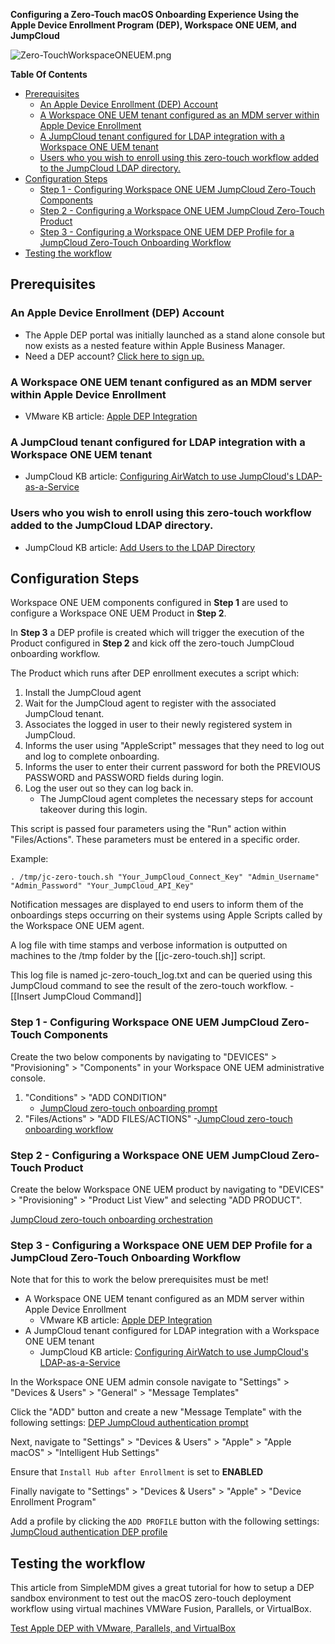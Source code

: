 **Configuring a Zero-Touch macOS Onboarding Experience Using the Apple Device Enrollment Program (DEP), Workspace ONE UEM, and JumpCloud**

![Zero-TouchWorkspaceONEUEM.png](https://github.com/TheJumpCloud/support/blob/master/zero-touch/Workspace%20ONE%20UEM/diagrams/Zero-TouchWorkspaceONEUEM.png)

**Table Of Contents**
- [Prerequisites](#prerequisites)
  - [An Apple Device Enrollment (DEP) Account](#an-apple-device-enrollment-dep-account)
  - [A Workspace ONE UEM tenant configured as an MDM server within Apple Device Enrollment](#a-workspace-one-uem-tenant-configured-as-an-mdm-server-within-apple-device-enrollment)
  - [A JumpCloud tenant configured for LDAP integration with a Workspace ONE UEM tenant](#a-jumpcloud-tenant-configured-for-ldap-integration-with-a-workspace-one-uem-tenant)
  - [Users who you wish to enroll using this zero-touch workflow added to the JumpCloud LDAP directory.](#users-who-you-wish-to-enroll-using-this-zero-touch-workflow-added-to-the-jumpcloud-ldap-directory)
- [Configuration Steps](#configuration-steps)
  - [Step 1 - Configuring Workspace ONE UEM JumpCloud Zero-Touch Components](#step-1---configuring-workspace-one-uem-jumpcloud-zero-touch-components)
  - [Step 2 - Configuring a Workspace ONE UEM JumpCloud Zero-Touch Product](#step-2---configuring-a-workspace-one-uem-jumpcloud-zero-touch-product)
  - [Step 3 - Configuring a Workspace ONE UEM DEP Profile for a JumpCloud Zero-Touch Onboarding Workflow](#step-3---configuring-a-workspace-one-uem-dep-profile-for-a-jumpcloud-zero-touch-onboarding-workflow)
- [Testing the workflow](#testing-the-workflow)

## Prerequisites

### An Apple Device Enrollment (DEP) Account

- The Apple DEP portal was initially launched as a stand alone console but now exists as a nested feature within Apple Business Manager.
-  Need a DEP account? [Click here to sign up.](https://business.apple.com/#enrollment)

### A Workspace ONE UEM tenant configured as an MDM server within Apple Device Enrollment

  - VMware KB article: [Apple DEP Integration](https://docs.vmware.com/en/VMware-Workspace-ONE-UEM/9.4/vmware-airwatch-guides-94/GUID-AW94-C_IntegrateWithDEP.html)
### A JumpCloud tenant configured for LDAP integration with a Workspace ONE UEM tenant

  - JumpCloud KB article: [Configuring AirWatch to use JumpCloud's LDAP-as-a-Service](https://support.jumpcloud.com/customer/portal/articles/2440026)

### Users who you wish to enroll using this zero-touch workflow added to the JumpCloud LDAP directory.

  - JumpCloud KB article: [Add Users to the LDAP Directory](https://support.jumpcloud.com/customer/en/portal/articles/2439911-using-jumpcloud-s-ldap-as-a-service#addusers)

## Configuration Steps

Workspace ONE UEM components configured in **Step 1** are used to configure a Workspace ONE UEM Product in **Step 2**.

In **Step 3**  a DEP profile is created which will trigger the execution of the Product configured in **Step 2**  and kick off the zero-touch JumpCloud onboarding workflow.

The Product which runs after DEP enrollment executes a script which:

1. Install the JumpCloud agent
2. Wait for the JumpCloud agent to register with the associated JumpCloud tenant.
3. Associates the logged in user to their newly registered system in JumpCloud.
4. Informs the user using "AppleScript" messages that they need to log out and log to complete onboarding.
5. Informs the user to enter their current password for both the PREVIOUS PASSWORD and PASSWORD fields during login.
6. Log the user out so they can log back in.
   - The JumpCloud agent completes the necessary steps for account takeover during this login.

This script is passed four parameters using the "Run" action within "Files/Actions". These parameters must be entered in a specific order.

Example:

```
. /tmp/jc-zero-touch.sh "Your_JumpCloud_Connect_Key" "Admin_Username" "Admin_Password" "Your_JumpCloud_API_Key"
```

Notification messages are displayed to end users to inform them of the onboardings steps occurring on their systems using Apple Scripts called by the Workspace ONE UEM agent.

A log file with time stamps and verbose information is outputted on machines to the /tmp folder by the [[jc-zero-touch.sh]] script.

This log file is named jc-zero-touch_log.txt and can be queried using this JumpCloud command to see the result of the zero-touch workflow.
    - [[Insert JumpCloud Command]]


### Step 1 - Configuring Workspace ONE UEM JumpCloud Zero-Touch Components

Create the two below components by navigating to "DEVICES" >  "Provisioning" > "Components" in your Workspace ONE UEM administrative console.

1. "Conditions" > "ADD CONDITION" 
   - [JumpCloud zero-touch onboarding prompt](https://github.com/TheJumpCloud/support/blob/master/zero-touch/Workspace%20ONE%20UEM/conditions/JumpCloud%20zero-touch%20onboarding%20prompt.md) 
2. "Files/Actions" > "ADD FILES/ACTIONS"
     -[JumpCloud zero-touch onboarding workflow](https://github.com/TheJumpCloud/support/blob/master/zero-touch/Workspace%20ONE%20UEM/files%26actions/JumpCloud%20zero-touch%20onboarding%20workflow.md)


### Step 2 - Configuring a Workspace ONE UEM JumpCloud Zero-Touch Product

Create the below Workspace ONE UEM product by navigating to "DEVICES" >  "Provisioning" > "Product List View" and selecting "ADD PRODUCT".

[JumpCloud zero-touch onboarding orchestration](https://github.com/TheJumpCloud/support/blob/master/zero-touch/Workspace%20ONE%20UEM/products/JumpCloud%20zero-touch%20onboarding%20orchestration.md)

### Step 3 - Configuring a Workspace ONE UEM DEP Profile for a JumpCloud Zero-Touch Onboarding Workflow

Note that for this to work the below prerequisites must be met!
- A Workspace ONE UEM tenant configured as an MDM server within Apple Device Enrollment
  - VMware KB article: [Apple DEP Integration](https://docs.vmware.com/en/VMware-Workspace-ONE-UEM/9.4/vmware-airwatch-guides-94/GUID-AW94-C_IntegrateWithDEP.html)
-  A JumpCloud tenant configured for LDAP integration with a Workspace ONE UEM tenant
     - JumpCloud KB article: [Configuring AirWatch to use JumpCloud's LDAP-as-a-Service](https://support.jumpcloud.com/customer/portal/articles/2440026)

In the Workspace ONE UEM admin console navigate to "Settings" > "Devices & Users" > "General" > "Message Templates"

Click  the "ADD" button and create a new "Message Template" with the following settings: [DEP JumpCloud authentication prompt](https://github.com/TheJumpCloud/support/blob/master/zero-touch/Workspace%20ONE%20UEM/message%20templates/DEP%20JumpCloud%20authentication%20prompt.md)

Next, navigate to "Settings" > "Devices & Users" > "Apple" > "Apple macOS" > "Intelligent Hub Settings"

Ensure that `Install Hub after Enrollment` is set to **ENABLED**

Finally navigate to "Settings" > "Devices & Users" > "Apple" > "Device Enrollment Program"

Add a profile by clicking the `ADD PROFILE` button with the following settings: [JumpCloud authentication DEP profile](https://github.com/TheJumpCloud/support/blob/master/zero-touch/Workspace%20ONE%20UEM/profiles/JumpCloud%20authentication%20DEP%20profile.md)

## Testing the workflow

This article from SimpleMDM gives a great tutorial for how to setup a DEP sandbox environment to test out the macOS zero-touch deployment workflow using virtual machines VMWare Fusion, Parallels, or VirtualBox.

[Test Apple DEP with VMware, Parallels, and VirtualBox](https://simplemdm.com/2018/04/03/apple-dep-vmware-parallels-virtualbox/)
